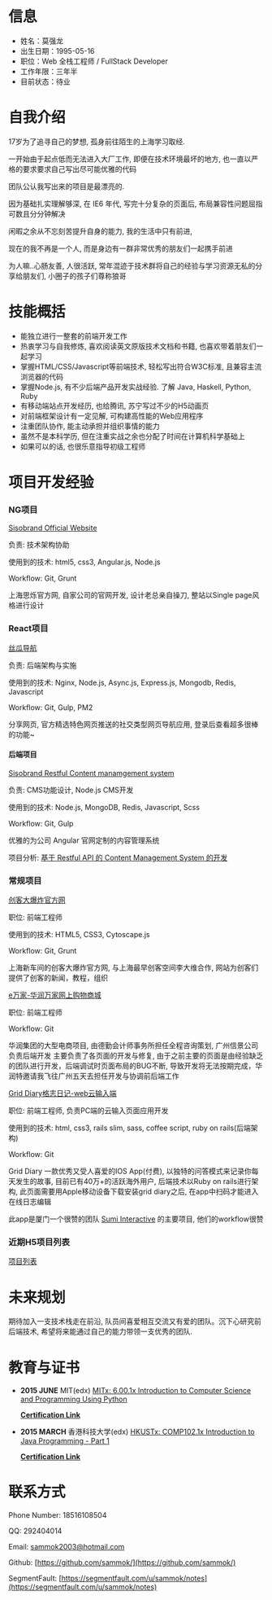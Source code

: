 # 信息
- 姓名：莫强龙
- 出生日期：1995-05-16
- 职位：Web 全栈工程师 / FullStack Developer
- 工作年限：三年半
- 目前状态：待业

# 自我介绍
17岁为了追寻自己的梦想, 孤身前往陌生的上海学习取经. 

一开始由于起点低而无法进入大厂工作, 即便在技术环境最坏的地方, 也一直以严格的要求要求自己写出尽可能优雅的代码

团队公认我写出来的项目是最漂亮的. 

因为基础扎实理解够深, 在 IE6 年代, 写完十分复杂的页面后, 布局兼容性问题屈指可数且分分钟解决

闲暇之余从不忘刻苦提升自身的能力, 我的生活中只有前进, 

现在的我不再是一个人, 而是身边有一群非常优秀的朋友们一起携手前进

为人嘛..心肠友善, 人很活跃, 常年混迹于技术群将自己的经验与学习资源无私的分享给朋友们, 小圈子的孩子们尊称狼哥

# 技能概括
- 能独立进行一整套的前端开发工作
- 热衷学习与自我修炼, 喜欢阅读英文原版技术文档和书籍, 也喜欢带着朋友们一起学习
- 掌握HTML/CSS/Javascript等前端技术, 轻松写出符合W3C标准, 且兼容主流浏览器的代码
- 掌握Node.js, 有不少后端产品开发实战经验. 了解 Java, Haskell, Python, Ruby
- 有移动端站点开发经历, 也给腾讯, 苏宁写过不少的H5动画页
- 对前端框架设计有一定见解, 可构建高性能的Web应用程序
- 注重团队协作, 能主动承担并组织事情的能力
- 虽然不是本科学历, 但在注重实战之余也分配了时间在计算机科学基础上
- 如果可以的话, 也很乐意指导初级工程师

# 项目开发经验
### NG项目
[Sisobrand Official Website](http://www.sisobrand.com)

负责: 技术架构协助

使用到的技术: html5, css3, Angular.js, Node.js

Workflow: Git, Grunt

上海思烁官方网, 自家公司的官网开发, 设计老总亲自操刀, 整站以Single page风格进行设计

### React项目
[丝瓜导航](http://1e.sg/)

负责: 后端架构与实施

使用到的技术: Nginx, Node.js, Async.js, Express.js, Mongodb, Redis, Javascript

Workflow: Git, Gulp, PM2

分享网页, 官方精选特色网页推送的社交类型网页导航应用, 登录后查看超多很棒的功能~

#### 后端项目
[Sisobrand Restful Content manamgement system](https://github.com/SisoInteractive/siso_server)

负责: CMS功能设计, Node.js CMS开发

使用到的技术: Node.js, MongoDB, Redis, Javascript, Scss

Workflow: Git, Gulp

优雅的为公司 Angular 官网定制的内容管理系统

项目分析: [基于 Restful API 的 Content Management System 的开发](http://www.jianshu.com/p/0af992c65021 )

### 常规项目
[创客大爆炸官方网](http://www.makercollider.com/)

职位: 前端工程师

使用到的技术: HTML5, CSS3, Cytoscape.js

Workflow: Git, Grunt

上海新车间的创客大爆炸官方网, 与上海最早创客空间李大维合作, 网站为创客们提供了创客的新闻，教程，组织

[e万家-华润万家网上购物商城](http://www.ewj.com/)

职位: 前端工程师

Workflow: Git

华润集团的大型电商项目, 由德勤会计师事务所担任全程咨询策划, 广州信景公司负责后端开发 主要负责了各页面的开发与修复, 由于之前主要的页面是由经验缺乏的团队进行开发，后端调试时页面布局的BUG不断, 导致开发将无法按期完成，华润特邀请我飞往广州五天去担任开发与协调前后端工作

[Grid Diary格志日记-web云输入端](http://type.griddiaryapp.com/)

职位: 前端工程师, 负责PC端的云输入页面应用开发

使用到的技术: html, css3, rails slim, sass, coffee script, ruby on rails(后端架构)

Workflow: Git

Grid Diary 一款优秀又受人喜爱的IOS App(付费), 以独特的问答模式来记录你每天发生的故事, 目前已有40万+的活跃海外用户, 后端技术以Ruby on rails进行架构, 此页面需要用Apple移动设备下载安装grid diary之后, 在app中扫码才能进入在线日志编辑

此app是厦门一个很赞的团队 [Sumi Interactive](https://github.com/Sumi-Interactive) 的主要项目, 他们的workflow很赞


### 近期H5项目列表
[项目列表](https://github.com/sammok/resume/blob/master/Project%20List%20Online.md)


# 未来规划
期待加入一支技术栈走在前沿, 队员间喜爱相互交流又有爱的团队。沉下心研究前后端技术, 希望将来能通过自己的能力带领一支优秀的团队.

# 教育与证书
- **2015 JUNE** MIT(edx) [MITx: 6.00.1x Introduction to Computer Science and Programming Using Python](https://courses.edx.org/courses/course-v1:MITx+6.00.1x_6+2T2015/info)

	**[Certification Link](./images/Sam_MIT_Certiffication.png)**

- **2015 MARCH** 香港科技大学(edx) [HKUSTx: COMP102.1x Introduction to Java Programming - Part 1](https://courses.edx.org/courses/course-v1:HKUSTx+COMP102.1x+2T2015/info)

	**[Certification Link](./images/Sam_HK_Certification.png)**


# 联系方式
Phone Number: 18516108504

QQ: 292404014
  
Email: sammok2003@hotmail.com

Github: [https://github.com/sammok/](https://github.com/sammok/)

SegmentFault: [https://segmentfault.com/u/sammok/notes](https://segmentfault.com/u/sammok/notes)
